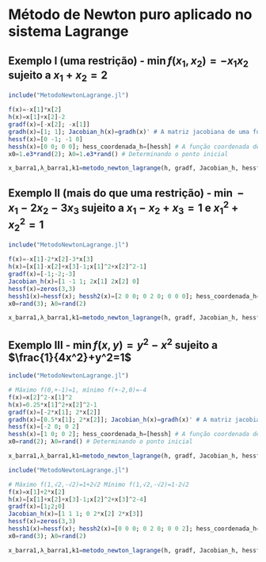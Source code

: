 # Método de Newton puro aplicado no sistema Lagrange

## Exemplo I (uma restrição) - $\min f(x_1,x_2)=-x_1x_2$ sujeito a $x_1+x_2=2$

```julia
include("MetodoNewtonLagrange.jl")

f(x)=-x[1]*x[2]
h(x)=x[1]+x[2]-2
gradf(x)=[-x[2]; -x[1]]
gradh(x)=[1; 1]; Jacobian_h(x)=gradh(x)' # A matriz jacobiana de uma função escalar é gradiente transposto
hessf(x)=[0 -1; -1 0]
hessh(x)=[0 0; 0 0]; hess_coordenada_h=[hessh] # A função coordenada de uma função escalar é ela própria
x0=1.e3*rand(2); λ0=1.e3*rand() # Determinando o ponto inicial

x_barra1,λ_barra1,k1=metodo_newton_lagrange(h, gradf, Jacobian_h, hessf, hess_coordenada_h, x0, λ0;maxiter=100)
```

## Exemplo II (mais do que uma restrição) - $\min -x_1-2x_2-3x_3$ sujeito a $x_1-x_2+x_3=1$ e $x_1^2+x_2^2=1$

```julia
include("MetodoNewtonLagrange.jl")

f(x)=-x[1]-2*x[2]-3*x[3]
h(x)=[x[1]-x[2]+x[3]-1;x[1]^2+x[2]^2-1]
gradf(x)=[-1;-2;-3]
Jacobian_h(x)=[1 -1 1; 2x[1] 2x[2] 0]
hessf(x)=zeros(3,3)
hessh1(x)=hessf(x); hessh2(x)=[2 0 0; 0 2 0; 0 0 0]; hess_coordenada_h=[hessh1;hessh2]
x0=rand(3); λ0=rand(2)

x_barra1,λ_barra1,k1=metodo_newton_lagrange(h, gradf, Jacobian_h, hessf, hess_coordenada_h, x0, λ0;maxiter=100)
```

## Exemplo III - $\min f(x,y)=y^2-x^2$ sujeito a $\frac{1}{4x^2}+y^2=1$

```julia
include("MetodoNewtonLagrange.jl")

# Máximo f(0,+-1)=1, mínimo f(+-2,0)=-4
f(x)=x[2]^2-x[1]^2
h(x)=0.25*x[1]^2+x[2]^2-1
gradf(x)=[-2*x[1]; 2*x[2]]
gradh(x)=[0.5*x[1]; 2*x[2]]; Jacobian_h(x)=gradh(x)' # A matriz jacobiana de uma função escalar é gradiente transposto
hessf(x)=[-2 0; 0 2]
hessh(x)=[1 0; 0 2]; hess_coordenada_h=[hessh] # A função coordenada de uma função escalar é ela própria
x0=rand(2); λ0=rand() # Determinando o ponto inicial

x_barra1,λ_barra1,k1=metodo_newton_lagrange(h, gradf, Jacobian_h, hessf, hess_coordenada_h, x0, λ0;maxiter=40000)
```

```julia
include("MetodoNewtonLagrange.jl")

# Máximo f(1,√2,-√2)=1+2√2 Mínimo f(1,√2,-√2)=1-2√2
f(x)=x[1]+2*x[2]
h(x)=[x[1]+x[2]+x[3]-1;x[2]^2+x[3]^2-4]
gradf(x)=[1;2;0]
Jacobian_h(x)=[1 1 1; 0 2*x[2] 2*x[3]]
hessf(x)=zeros(3,3)
hessh1(x)=hessf(x); hessh2(x)=[0 0 0; 0 2 0; 0 0 2]; hess_coordenada_h=[hessh1;hessh2]
x0=rand(3); λ0=rand(2)

x_barra1,λ_barra1,k1=metodo_newton_lagrange(h, gradf, Jacobian_h, hessf, hess_coordenada_h, x0, λ0;maxiter=100)
```
